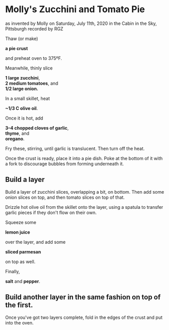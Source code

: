 # Molly's Zucchini and Tomato Pie
as invented by Molly on Saturday, July 11th, 2020 in the Cabin in the Sky, Pittsburgh
recorded by RGZ

Thaw (or make)

**a pie crust**

and preheat oven to 375ºF.

Meanwhile, thinly slice

**1 large zucchini**,<br>
**2 medium tomatoes**, and<br>
**1/2 large onion.**

In a small skillet, heat

**~1/3 C olive oil**.

Once it is hot, add

**3–4 chopped cloves of garlic**,<br>
**thyme**, and<br>
**oregano**.

Fry these, stirring, until garlic is translucent. Then turn off the heat.

Once the crust is ready, place it into a pie dish. Poke at the bottom of it with a fork to discourage bubbles from forming underneath it.

## Build a layer

Build a layer of zucchini slices, overlapping a bit, on bottom. Then add some onion slices on top, and then tomato slices on top of that.

Drizzle hot olive oil from the skillet onto the layer, using a spatula to transfer garlic pieces if they don't flow on their own.

Squeeze some 

**lemon juice** 

over the layer, and add some 

**sliced parmesan** 

on top as well.

Finally,

**salt** and **pepper**.

## Build another layer in the same fashion on top of the first.

Once you've got two layers complete, fold in the edges of the crust and put into the oven.
